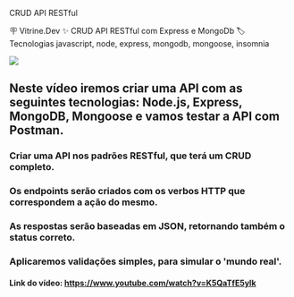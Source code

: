 CRUD API RESTful

:placard: Vitrine.Dev
:sparkles: CRUD API RESTful com Express e MongoDb
:label: Tecnologias javascript, node, express, mongodb, mongoose, insomnia

![](https://bs-uploads.toptal.io/blackfish-uploads/components/seo/content/og_image_file/og_image/969910/5-new-things-rest-specification-b6d2c20296631ee2e258adff7f9766ea.png#vitrinedev)

## Neste vídeo iremos criar uma API com as seguintes tecnologias: Node.js, Express, MongoDB, Mongoose e vamos testar a API com Postman.

### Criar uma API nos padrões RESTful, que terá um CRUD completo.

### Os endpoints serão criados com os verbos HTTP que correspondem a ação do mesmo.

### As respostas serão baseadas em JSON, retornando também o status correto.

### Aplicaremos validações simples, para simular o 'mundo real'.

#### Link do vídeo: https://www.youtube.com/watch?v=K5QaTfE5ylk
